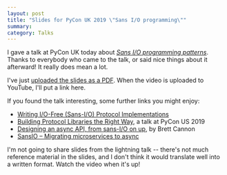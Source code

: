```yaml
---
layout: post
title: "Slides for PyCon UK 2019 \"Sans I/O programming\""
summary:
category: Talks
---
```


I gave a talk at PyCon UK today about [*Sans I/O programming patterns*](https://pretalx.com/pyconuk-2019/talk/8HMJJL/).
Thanks to everybody who came to the talk, or said nice things about it afterward!
It really does mean a lot.

I've just [uploaded the slides as a PDF](/files/pyconuk_2019_sans_io.pdf).
When the video is uploaded to YouTube, I'll put a link here.

If you found the talk interesting, some further links you might enjoy:

*   [Writing I/O-Free (Sans-I/O) Protocol Implementations](https://sans-io.readthedocs.io/how-to-sans-io.html)
*   [Building Protocol Libraries the Right Way](https://www.youtube.com/watch?v=7cC3_jGwl_U), a talk at PyCon US 2019
*   [Designing an async API, from sans-I/O on up](https://snarky.ca/designing-an-async-api-from-sans-i-o-on-up/), by Brett Cannon
*   [SansIO – Migrating microservices to async](https://smarketshq.com/sansio-migrating-microservices-to-asyncio-b97c69e391b2)

I'm not going to share slides from the lightning talk -- there's not much reference material in the slides, and I don't think it would translate well into a written format.
Watch the video when it's up!

